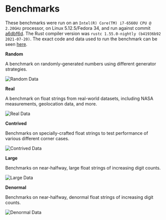 # Benchmarks

These benchmarks were run on an `Intel(R) Core(TM) i7-6560U CPU @ 2.20GHz` processor, on Linux 5.12.5/Fedora 34, and run against commit [a6dbf6d](https://github.com/Alexhuszagh/rust-lexical-experimental/commit/a6dbf6d6639758989f24d6750ee9711d29c9f6bd). The Rust compiler version was `rustc 1.55.0-nightly (b41936b92 2021-07-20)`. The exact code and data used to run the benchmark can be seen [here](https://github.com/Alexhuszagh/rust-lexical/tree/main/extras/benchmark/parse-float).

**Random**

A benchmark on randomly-generated numbers using different generator strategies.

![Random Data](https://raw.githubusercontent.com/Alexhuszagh/rust-lexical/main/lexical-parse-float/assets/random.svg)

**Real**

A benchmark on float strings from real-world datasets, including NASA measurements, geolocation data, and more.

![Real Data](https://raw.githubusercontent.com/Alexhuszagh/rust-lexical/main/lexical-parse-float/assets/real.svg)

**Contrived**

Benchmarks on specially-crafted float strings to test performance of various different corner cases.

![Contrived Data](https://raw.githubusercontent.com/Alexhuszagh/rust-lexical/main/lexical-parse-float/assets/contrived.svg)

**Large**

Benchmarks on near-halfway, large float strings of increasing digit counts.

![Large Data](https://raw.githubusercontent.com/Alexhuszagh/rust-lexical/main/lexical-parse-float/assets/large.svg)

**Denormal**

Benchmarks on near-halfway, denormal float strings of increasing digit counts.

![Denormal Data](https://raw.githubusercontent.com/Alexhuszagh/rust-lexical/main/lexical-parse-float/assets/denormal.svg)
